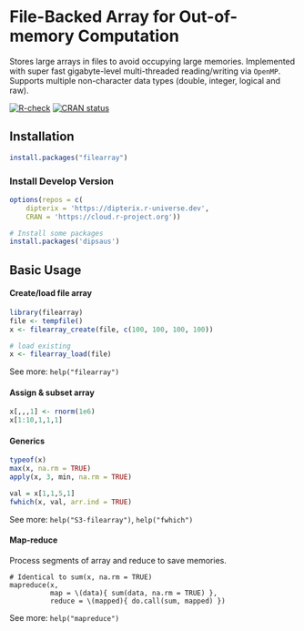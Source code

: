 # File-Backed Array for Out-of-memory Computation

Stores large arrays in files to avoid occupying large memories. Implemented with super fast gigabyte-level multi-threaded reading/writing via `OpenMP`. Supports multiple non-character data types (double, integer, logical and raw).

<!-- badges: start -->
[![R-check](https://github.com/dipterix/filearray/workflows/R-CMD-check/badge.svg)](https://github.com/dipterix/filearray/actions)
[![CRAN status](https://www.r-pkg.org/badges/version/filearray)](https://CRAN.R-project.org/package=filearray)
<!-- badges: end -->

## Installation

```r
install.packages("filearray")
```

### Install Develop Version

```r
options(repos = c(
    dipterix = 'https://dipterix.r-universe.dev',
    CRAN = 'https://cloud.r-project.org'))

# Install some packages
install.packages('dipsaus')
```

## Basic Usage

#### Create/load file array

```r
library(filearray)
file <- tempfile()
x <- filearray_create(file, c(100, 100, 100, 100))

# load existing
x <- filearray_load(file)
```

See more: `help("filearray")`

#### Assign & subset array

```r
x[,,,1] <- rnorm(1e6)
x[1:10,1,1,1]
```

#### Generics

```r
typeof(x)
max(x, na.rm = TRUE)
apply(x, 3, min, na.rm = TRUE)

val = x[1,1,5,1]
fwhich(x, val, arr.ind = TRUE)
```

See more: `help("S3-filearray")`, `help("fwhich")`

#### Map-reduce

Process segments of array and reduce to save memories.

```
# Identical to sum(x, na.rm = TRUE)
mapreduce(x, 
          map = \(data){ sum(data, na.rm = TRUE) }, 
          reduce = \(mapped){ do.call(sum, mapped) })
```

See more: `help("mapreduce")`
